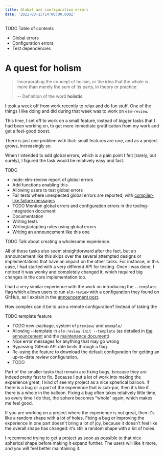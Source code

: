 ```yaml
---
title: Global and configuration errors
date: '2021-03-13T14:00:00.000Z'
---
```


TODO Table of contents

- Global errors
- Configuration errors
- Test dependencies

# A quest for holism

> Incorporating the concept of holism, or the idea that the whole is more than merely the sum of its parts, in theory or practice:
>
> -- Definition of the word **holistic**

I took a week off from work recently to relax and do fun stuff. One of the things I like doing and did during that week was to work on `elm-review`.

This time, I set off to work on a small feature, instead of bigger tasks that I had been working on, to get more immediate gratification from my work and get a feel-good boost.

There is just one problem with that: small features are rare, and as a project grows, increasingly so.

When I intended to add global errors, which is a pain point I felt (rarely, but surely), I figured the task would be relatively easy and fast.

TODO

- node-elm-review report of global errors
- Add functions enabling this
- Allowing users to test global errors
- Fail tests where unexpected global errors are reported, with [compiler-like failure messages](/great-failure-messages)
- TODO Mention global errors and configuration errors in the tooling-integration document
- Documentation
- Writing tests
- Writing/adapting rules using global errors
- Writing an announcement like this one

TODO Talk about creating a wholesome experience.

All of these tasks also seem straightforward after the fact, but an announcement like this skips over the several attempted designs or implementations that have an impact on the other tasks. For instance, in this case, I had started with a very different API for testing. Once I was done, I noticed it was wonky and completely changed it, which required big changes in the core implementation too.

I had a very similar experience with the work on introducing the `--template` flag which allows users to run `elm-review` with a configuration they found on GitHub, as I explain in the [announcement post](/2.3.0-just-try-it-out/).

How complex can it be to use a remote configuration? Instead of taking the

TODO template feature

- TODO new-package, system of `preview/` and `example/`
- Allowing --template in `elm-review init --template` (as detailed in [the announcement](/2.3.0-just-try-it-out#new-package) and the [maintenance document](https://github.com/jfmengels/elm-review-unused/blob/master/maintenance/MAINTENANCE.md))
- Nice error messages for anything that may go wrong
- Bypassing GitHub API rate limits through a flag.
- Re-using the feature to download the default configuration for getting an up-to-date review configuration.
- TODO

Part of the smaller tasks that remain are fixing bugs, because they are indeed pretty fast to fix. Because I put a lot of work into making the experience great, I kind of see my project as a nice spherical balloon. If there is a bug or a part of the experience that is sub-par, then it's like if there is a whole in the balloon. Fixing a bug often takes relatively little time, so every time I do that, the sphere becomes "whole" again, which makes me feel good.

If you are working on a project where the experience is not great, then it's like a random shape with a lot of holes. Fixing a bug or improving the experience in one part doesn't bring a lot of joy, because it doesn't feel like the overall shape has changed: it's still a random shape with a lot of holes.

I recommend trying to get a project as soon as possible to that nice spherical shape before making it expand further. The users will like it more, and you will feel better maintaining it.
